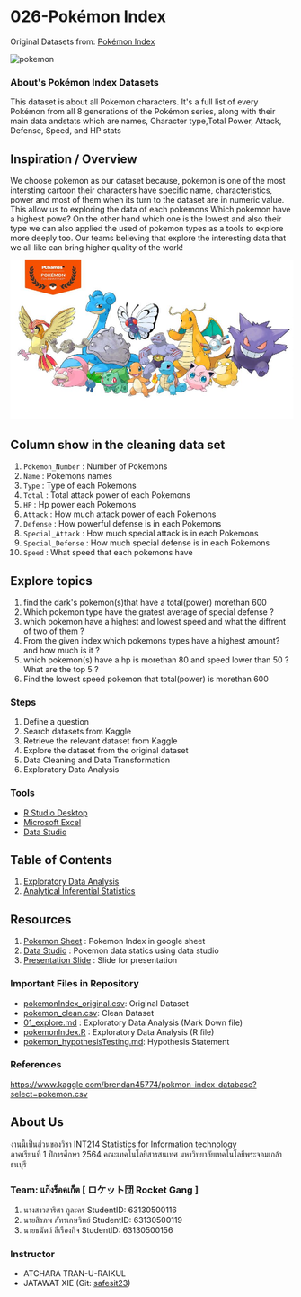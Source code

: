 # 026-Pokémon Index

Original Datasets from: [Pokémon Index](https://www.kaggle.com/brendan45774/pokmon-index-database?select=pokemon.csv)

![pokemon](https://github.com/sit-2021-int214/026_Pokemon_Index/blob/main/img/1200px-International_Pok%C3%A9mon_logo.svg.png)

### About's Pokémon Index Datasets

This dataset is about all Pokemon characters. It's a full list of every Pokémon from all 8 generations of the Pokémon series, along with their main data andstats
which are names, Character type,Total Power, Attack, Defense, Speed, and HP stats

## Inspiration / Overview

We choose pokemon as our dataset because, pokemon is one of the most intersting cartoon
their characters have specific name, characteristics, power and most of them when its turn to the dataset are in numeric value.
This allow us to exploring the data of each pokemons
Which pokemon have a highest powe? On the other hand which one is the lowest
and also their type we can also applied the used of pokemon types as a tools to explore more deeply too.
Our teams believing that explore the interesting data that we all like can bring higher quality of the work!

![pokemonsub](https://github.com/sit-2021-int214/026_Pokemon_Index/blob/main/img/pokemon-pc-game-1-900x506.jpg)

## Column show in the cleaning data set

1. `Pokemon_Number` : Number of Pokemons
2. `Name` : Pokemons names
3. `Type` : Type of each Pokemons
4. `Total` : Total attack power of each Pokemons
5. `HP` : Hp power each Pokemons
6. `Attack` : How much attack power of each Pokemons
7. `Defense` : How powerful defense is in each Pokemons
8. `Special_Attack` : How much special attack is in each Pokemons
9. `Special_Defense` : How much special defense is in each Pokemons
10. `Speed` : What speed that each pokemons have

## Explore topics

1. find the dark's pokemon(s)that have a total(power) morethan 600
2. Which pokemon type have the gratest average of special defense ?
3. which pokemon have a highest and lowest speed and what the diffrent of two of them ?
4. From the given index which pokemons types have a highest amount? and how much is it ?
5. which pokemon(s) have a hp is morethan 80 and speed lower than 50 ? What are the top 5 ?
6. Find the lowest speed pokemon that total(power) is morethan 600

### Steps

1. Define a question
2. Search datasets from Kaggle
3. Retrieve the relevant dataset from Kaggle
4. Explore the dataset from the original dataset
5. Data Cleaning and Data Transformation
6. Exploratory Data Analysis

### Tools

- [R Studio Desktop](https://www.rstudio.com/)
- [Microsoft Excel](https://www.microsoft.com/en-us/microsoft-365/excel)
- [Data Studio](https://datastudio.google.com)

## Table of Contents

1. [Exploratory Data Analysis](./01_explore.md)
2. [Analytical Inferential Statistics](./pokemon_hypothesisTesting.md)


## Resources
1. [Pokemon Sheet](https://docs.google.com/spreadsheets/d/1m10t2Za9cGxzlBOojroUCRX46_5TbkoFXDcF6JEG6zo/edit?usp=sharing) : Pokemon Index in google sheet
2. [Data Studio](https://datastudio.google.com/s/jOp4W8SIFaw) : Pokemon data statics using data studio
3. [Presentation Slide](https://www.canva.com/design/DAEyco9Dne8/eCN0lRAhU5hhGT1yN70cXQ/view?utm_content=DAEyco9Dne8&utm_campaign=designshare&utm_medium=link&utm_source=sharebutton) : Slide for presentation

### Important Files in Repository

- [pokemonIndex_original.csv](./pokemonIndex_original.csv): Original Dataset
- [pokemon_clean.csv](./pokemon_clean.csv): Clean Dataset
- [01_explore.md](./01_explore.md) : Exploratory Data Analysis (Mark Down file)
- [pokemonIndex.R](./pokemonIndex.R) : Exploratory Data Analysis (R file)
- [pokemon_hypothesisTesting.md](./pokemon_hypothesisTesting.md): Hypothesis Statement

### References

https://www.kaggle.com/brendan45774/pokmon-index-database?select=pokemon.csv

## About Us

งานนี้เป็นส่วนของวิชา INT214 Statistics for Information technology <br/> ภาคเรียนที่ 1 ปีการศึกษา 2564 คณะเทคโนโลยีสารสนเทศ มหาวิทยาลัยเทคโนโลยีพระจอมเกล้าธนบุรี

### Team: แก๊งร็อคเก็ต [ ロケット団 Rocket Gang ]
1. นางสาวสาริศา  ภูละคร       StudentID: 63130500116
2. นายสิรภพ     ภัทรเกษวิทย์   StudentID: 63130500119
3. นายธนัตถ์     ลีเรืองกิจ      StudentID: 63130500156


### Instructor

- ATCHARA TRAN-U-RAIKUL
- JATAWAT XIE (Git: [safesit23](https://github.com/safesit23))
